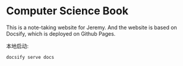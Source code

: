 <!--
 * @Author: Jeremy
 * @Description:
 * @site: book.yzmblog.top / book.yzmblog.top
-->

# Computer Science Book

This is a note-taking website for Jeremy. And the website is based on Docsify, which is deployed on Github Pages.

本地启动:

```sh
docsify serve docs
```
